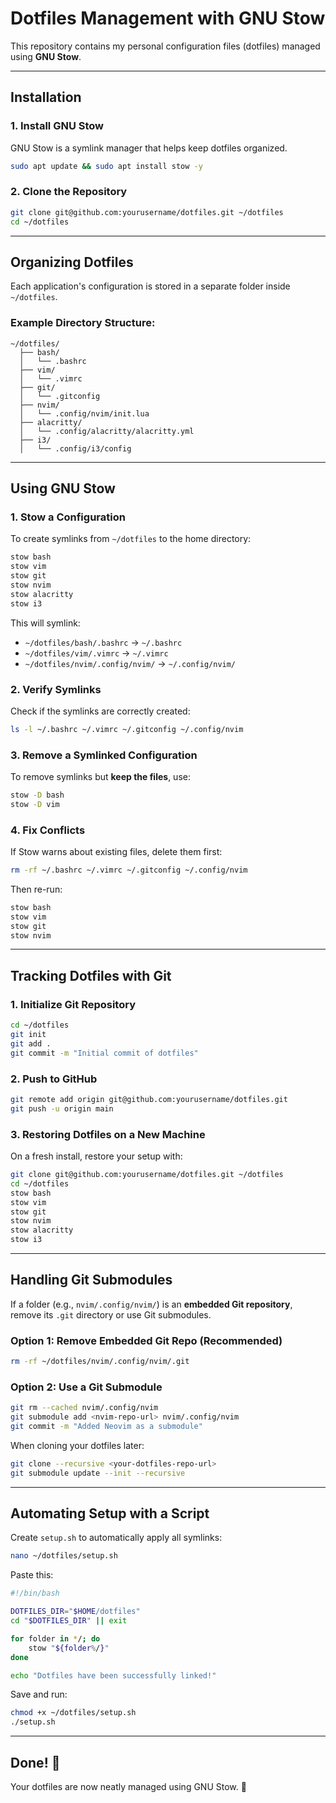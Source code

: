 # Dotfiles Management with GNU Stow

This repository contains my personal configuration files (dotfiles) managed using **GNU Stow**.

---

## **Installation**

### **1. Install GNU Stow**
GNU Stow is a symlink manager that helps keep dotfiles organized.

```bash
sudo apt update && sudo apt install stow -y
```

### **2. Clone the Repository**
```bash
git clone git@github.com:yourusername/dotfiles.git ~/dotfiles
cd ~/dotfiles
```

---

## **Organizing Dotfiles**
Each application's configuration is stored in a separate folder inside `~/dotfiles`.

### **Example Directory Structure:**
```
~/dotfiles/
  ├── bash/
  │   └── .bashrc
  ├── vim/
  │   └── .vimrc
  ├── git/
  │   └── .gitconfig
  ├── nvim/
  │   └── .config/nvim/init.lua
  ├── alacritty/
  │   └── .config/alacritty/alacritty.yml
  ├── i3/
  │   └── .config/i3/config
```

---

## **Using GNU Stow**

### **1. Stow a Configuration**
To create symlinks from `~/dotfiles` to the home directory:

```bash
stow bash
stow vim
stow git
stow nvim
stow alacritty
stow i3
```

This will symlink:
- `~/dotfiles/bash/.bashrc` → `~/.bashrc`
- `~/dotfiles/vim/.vimrc` → `~/.vimrc`
- `~/dotfiles/nvim/.config/nvim/` → `~/.config/nvim/`

### **2. Verify Symlinks**
Check if the symlinks are correctly created:

```bash
ls -l ~/.bashrc ~/.vimrc ~/.gitconfig ~/.config/nvim
```

### **3. Remove a Symlinked Configuration**
To remove symlinks but **keep the files**, use:

```bash
stow -D bash
stow -D vim
```

### **4. Fix Conflicts**
If Stow warns about existing files, delete them first:

```bash
rm -rf ~/.bashrc ~/.vimrc ~/.gitconfig ~/.config/nvim
```

Then re-run:

```bash
stow bash
stow vim
stow git
stow nvim
```

---

## **Tracking Dotfiles with Git**

### **1. Initialize Git Repository**
```bash
cd ~/dotfiles
git init
git add .
git commit -m "Initial commit of dotfiles"
```

### **2. Push to GitHub**
```bash
git remote add origin git@github.com:yourusername/dotfiles.git
git push -u origin main
```

### **3. Restoring Dotfiles on a New Machine**
On a fresh install, restore your setup with:

```bash
git clone git@github.com:yourusername/dotfiles.git ~/dotfiles
cd ~/dotfiles
stow bash
stow vim
stow git
stow nvim
stow alacritty
stow i3
```

---

## **Handling Git Submodules**
If a folder (e.g., `nvim/.config/nvim/`) is an **embedded Git repository**, remove its `.git` directory or use Git submodules.

### **Option 1: Remove Embedded Git Repo (Recommended)**
```bash
rm -rf ~/dotfiles/nvim/.config/nvim/.git
```

### **Option 2: Use a Git Submodule**
```bash
git rm --cached nvim/.config/nvim
git submodule add <nvim-repo-url> nvim/.config/nvim
git commit -m "Added Neovim as a submodule"
```

When cloning your dotfiles later:
```bash
git clone --recursive <your-dotfiles-repo-url>
git submodule update --init --recursive
```

---

## **Automating Setup with a Script**
Create `setup.sh` to automatically apply all symlinks:

```bash
nano ~/dotfiles/setup.sh
```

Paste this:

```bash
#!/bin/bash

DOTFILES_DIR="$HOME/dotfiles"
cd "$DOTFILES_DIR" || exit

for folder in */; do
    stow "${folder%/}"
done

echo "Dotfiles have been successfully linked!"
```

Save and run:
```bash
chmod +x ~/dotfiles/setup.sh
./setup.sh
```

---

## **Done! 🎉**
Your dotfiles are now neatly managed using GNU Stow. 🚀

